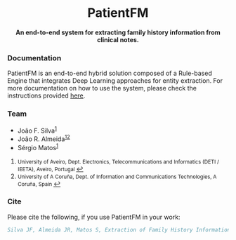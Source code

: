 <h1 align="center"><b>PatientFM</b></h1>

<p align="center"><b>An end-to-end system for extracting family history information from clinical notes.</b></p>

### Documentation

PatientFM is an end-to-end hybrid solution composed of a Rule-based Engine that integrates Deep Learning approaches for entity extraction.
For more documentation on how to use the system, please check the instructions provided [here](https://github.com/bioinformatics-ua/PatientFM/blob/master/src/README.md).

### Team
  * João F. Silva<sup id="a1">[1](#f1)</sup>
  * João R. Almeida<sup id="a1">[1](#f1)</sup><sup id="a2">[2](#f2)</sup>
  * Sérgio Matos<sup id="a1">[1](#f1)</sup>

1. <small id="f1"> University of Aveiro, Dept. Electronics, Telecommunications and Informatics (DETI / IEETA), Aveiro, Portugal </small> [↩](#a1)
2. <small id="f4"> University of A Coruña, Dept. of Information and Communications Technologies, A Coruña, Spain </small> [↩](#a4)

### Cite

Please cite the following, if you use PatientFM in your work:

```bib
Silva JF, Almeida JR, Matos S, Extraction of Family History Information From Clinical Notes: Deep Learning and Heuristics Approach, JMIR Med Inform 2020;8(12):e22898, URL: https://medinform.jmir.org/2020/12/e22898, DOI: 10.2196/22898, PMID: 33372893
```
